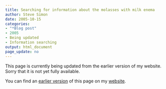 ```yaml
---
title: Searching for information about the molasses with milk enema
author: Steve Simon
date: 2005-10-15
categories:
- "*Blog post"
- 2005
- Being updated
- Information searching
output: html_document
page_update: no
---
```


This page is currently being updated from the earlier version of my website. Sorry that it is not yet fully available.

You can find an [earlier version][sim1] of this page on my [website][sim2].

[sim1]: http://www.pmean.com/05/MolassesMilk.html
[sim2]: http://www.pmean.com

